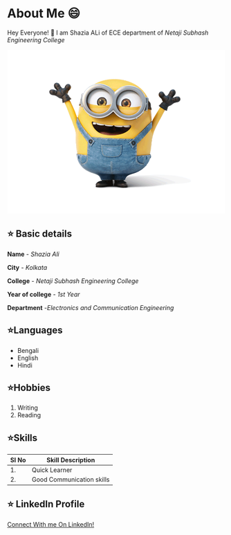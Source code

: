 # About Me 😄


Hey Everyone! 👋 I am Shazia ALi of ECE department of *Netaji Subhash Engineering College*

![](https://github.com/letmelearnit/LVC_cheat_sheet_day3/blob/master/Minion.gif)

## ⭐ Basic details

**Name** - *Shazia Ali*

**City** - *Kolkata*

**College** - *Netaji Subhash Engineering College*

**Year of college** - *1st Year*

**Department** -*Electronics and Communication Engineering*

## ⭐Languages

- Bengali 
- English 
- Hindi 

## ⭐Hobbies
1. Writing 
2. Reading

## ⭐Skills 

| Sl No | Skill Description|
|----|----|
|1.| Quick Learner |
|2.| Good Communication skills |


## ⭐ LinkedIn Profile 

 [Connect With me On LinkedIn!](https://www.linkedin.com/in/shazia-ali-b075ab220)

